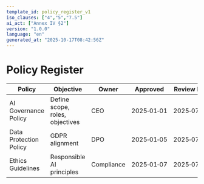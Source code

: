 ```yaml
---
template_id: policy_register_v1
iso_clauses: ["4","5","7.5"]
ai_act: ["Annex IV §2"]
version: "1.0.0"
language: "en"
generated_at: "2025-10-17T08:42:56Z"
---
```


# Policy Register

| Policy | Objective | Owner | Approved | Review Due |
|--------|-----------|-------|----------|------------|
| AI Governance Policy | Define scope, roles, objectives | CEO | 2025‑01‑01 | 2025‑07‑01 |
| Data Protection Policy | GDPR alignment | DPO | 2025‑01‑05 | 2025‑07‑05 |
| Ethics Guidelines | Responsible AI principles | Compliance | 2025‑01‑07 | 2025‑07‑07 |